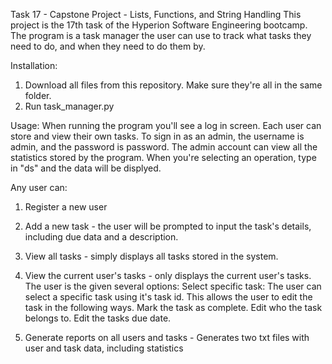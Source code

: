 Task 17 - Capstone Project - Lists, Functions, and String Handling 
This project is the 17th task of the Hyperion Software Engineering bootcamp. The program is a task manager the user can use to track what tasks they need to do, and when they need to do them by.

Installation:
1. Download all files from this repository. Make sure they're all in the same folder.
2. Run task_manager.py


Usage:
When running the program you'll see a log in screen. Each user can store and view their own tasks. To sign in as an admin, the username is admin, and the password is password.
The admin account can view all the statistics stored by the program. When you're selecting an operation, type in "ds" and the data will be displyed.

Any user can:

1. Register a new user

2. Add a new task - the user will be prompted to input the task's details, including due data and a description.

3. View all tasks - simply displays all tasks stored in the system.

4. View the current user's tasks - only displays the current user's tasks. The user is the given several options:
     Select specific task: The user can select a specific task using it's task id. This allows the user to edit the task in the following ways.
     Mark the task as complete.
     Edit who the task belongs to.
     Edit the tasks due date.

6. Generate reports on all users and tasks - Generates two txt files with user and task data, including statistics
